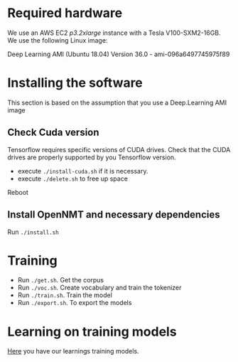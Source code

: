 # Required hardware

We use an AWS EC2 <em>p3.2xlarge</em> instance with a Tesla
V100-SXM2-16GB. We use the following Linux image:

Deep Learning AMI (Ubuntu 18.04) Version 36.0 - ami-096a6497745975f89


# Installing the software

This section is based on the assumption that you use a Deep.Learning AMI image

## Check Cuda version

Tensorflow requires specific versions of CUDA drives. Check that the CUDA
drives are properly supported by you Tensorflow version.

- execute ```./install-cuda.sh``` if it is necessary.
- execute ```./delete.sh``` to free up space

Reboot 

## Install OpenNMT and necessary dependencies

Run ```./install.sh ```

# Training

- Run ```./get.sh```. Get the corpus
- Run ```./voc.sh```. Create vocabulary and train the tokenizer
- Run ```./train.sh```. Train the model
- Run ```./export.sh```. To export the models

# Learning on training models

[Here](./TRAINING.md) you have our learnings training models.
